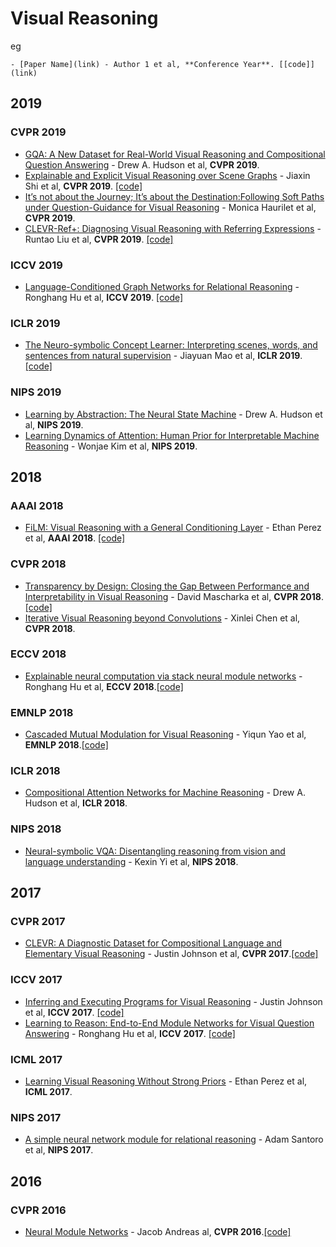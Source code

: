 # Visual Reasoning

eg 
```
- [Paper Name](link) - Author 1 et al, **Conference Year**. [[code]](link)
```

## 2019

### CVPR 2019

- [GQA: A New Dataset for Real-World Visual Reasoning and Compositional Question Answering](http://openaccess.thecvf.com/content_CVPR_2019/papers/Hudson_GQA_A_New_Dataset_for_Real-World_Visual_Reasoning_and_Compositional_CVPR_2019_paper.pdf) - Drew A. Hudson et al, **CVPR 2019**. 
- [Explainable and Explicit Visual Reasoning over Scene Graphs](http://arxiv.org/abs/1812.01855) - Jiaxin Shi et al, **CVPR 2019**. [[code]](https://github.com/shijx12/XNM-Net)
- [It’s not about the Journey; It’s about the Destination:Following Soft Paths under Question-Guidance for Visual Reasoning](https://cvhci.anthropomatik.kit.edu/~mhaurile/papers/CVPR2019_SoftPaths.pdf) - Monica Haurilet et al, **CVPR 2019**. 
- [CLEVR-Ref+: Diagnosing Visual Reasoning with Referring Expressions](http://arxiv.org/abs/1901.00850) - Runtao Liu et al, **CVPR 2019**. [[code]](https://cs.jhu.edu/˜cxliu/2019/clevr-ref+)


### ICCV 2019

- [Language-Conditioned Graph Networks for Relational Reasoning](http://arxiv.org/abs/1905.04405) - Ronghang Hu et al, **ICCV 2019**. [[code]](http://ronghanghu.com/lcgn)

### ICLR 2019

- [The Neuro-symbolic Concept Learner: Interpreting scenes, words, and sentences from natural supervision](http://arxiv.org/abs/1904.12584) - Jiayuan Mao et al, **ICLR 2019**. [[code]](https://github.com/vacancy/NSCL-PyTorch-Release)

### NIPS 2019

- [Learning by Abstraction: The Neural State Machine](http://arxiv.org/abs/1907.03950) - Drew A. Hudson et al, **NIPS 2019**. 
- [Learning Dynamics of Attention: Human Prior for Interpretable Machine Reasoning](http://arxiv.org/abs/1905.11666) - Wonjae Kim et al, **NIPS 2019**. 


## 2018

### AAAI 2018

- [FiLM: Visual Reasoning with a General Conditioning Layer](http://arxiv.org/abs/1709.07871) - Ethan Perez et al, **AAAI 2018**. [[code]](https://github.com/ethanjperez/film)


### CVPR 2018

- [Transparency by Design: Closing the Gap Between Performance and Interpretability in Visual Reasoning](https://arxiv.org/abs/1803.05268) - David Mascharka et al, **CVPR 2018**. [[code]](https://github.com/davidmascharka/tbd-nets)
- [Iterative Visual Reasoning beyond Convolutions](https://arxiv.org/abs/1803.11189) - Xinlei Chen et al, **CVPR 2018**.

### ECCV 2018

- [Explainable neural computation via stack neural module networks](https://arxiv.org/abs/1807.08556) - Ronghang Hu et al, **ECCV 2018**.[[code]](http://ronghanghu.com/snmn/)

### EMNLP 2018

- [Cascaded Mutual Modulation for Visual Reasoning](https://arxiv.org/abs/1809.01943) - Yiqun Yao et al, **EMNLP 2018**.[[code]](https://github.com/FlamingHorizon/CMM-VR)

### ICLR 2018

- [Compositional Attention Networks for Machine Reasoning](http://arxiv.org/abs/1803.03067) - Drew A. Hudson et al, **ICLR 2018**.

### NIPS 2018

- [Neural-symbolic VQA: Disentangling reasoning from vision and language understanding](http://arxiv.org/abs/1810.02338) - Kexin Yi et al, **NIPS 2018**.

## 2017

### CVPR 2017

- [CLEVR: A Diagnostic Dataset for Compositional Language and Elementary Visual Reasoning](https://arxiv.org/abs/1612.06890) - Justin Johnson et al, **CVPR 2017**.[[code]](https://cs.stanford.edu/people/jcjohns/clevr/)

### ICCV 2017

- [Inferring and Executing Programs for Visual Reasoning](https://arxiv.org/abs/1612.06890) - Justin Johnson et al, **ICCV 2017**. [[code]](https://github.com/facebookresearch/clevr-iep)
- [Learning to Reason: End-to-End Module Networks for Visual Question Answering](https://arxiv.org/abs/1704.05526) - Ronghang Hu et al, **ICCV 2017**. [[code]](http://ronghanghu.com/n2nmn/)

### ICML 2017

- [Learning Visual Reasoning Without Strong Priors](http://arxiv.org/abs/1707.03017) - Ethan Perez et al, **ICML 2017**. 

### NIPS 2017
- [A simple neural network module for relational reasoning](https://arxiv.org/abs/1704.05526) - Adam Santoro et al, **NIPS 2017**.


## 2016

### CVPR 2016
- [Neural Module Networks](https://arxiv.org/abs/1511.02799) - Jacob Andreas al, **CVPR 2016**.[[code]](http://github.com/jacobandreas/nmn2)